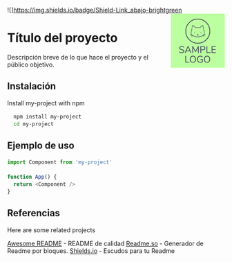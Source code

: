 ![]https://img.shields.io/badge/Shield-Link_abajo-brightgreen
<img src="/images/logo.png" width=125 height=125 align="right">

# Título del proyecto

Descripción breve de lo que hace el proyecto y el público objetivo.


## Instalación

Install my-project with npm

```bash
  npm install my-project
  cd my-project
```
    
## Ejemplo de uso

```javascript
import Component from 'my-project'

function App() {
  return <Component />
}
```

## Referencias

Here are some related projects

[Awesome README](https://github.com/matiassingers/awesome-readme) - README de calidad
[Readme.so](https://readme.so/es/) - Generador de Readme por bloques.
[Shields.io](https://shields.io/) - Escudos para tu Readme 

